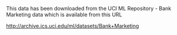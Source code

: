 This data has been downloaded from the UCI ML Repository - Bank Marketing data
which is available from this URL

http://archive.ics.uci.edu/ml/datasets/Bank+Marketing
